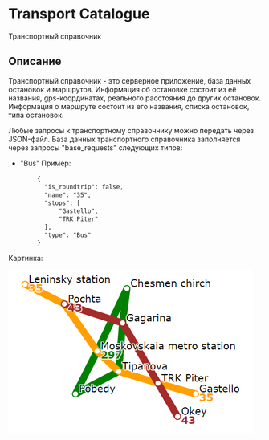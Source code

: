 # Transport Catalogue
Транспортный справочник

## Описание
Транспортный справочник - это серверное приложение, база данных остановок и маршрутов. Информация об остановке состоит из её названия, gps-координатах, реального расстояния до других остановок. Информация о маршруте состоит из его названия, списка остановок, типа остановок.

Любые запросы к транспортному справочнику можно передать через JSON-файл.
База данных транспортного справочника заполняется через запросы "base_requests" следующих типов:
  * "Bus"
Пример:
```
        {
          "is_roundtrip": false,
          "name": "35",
          "stops": [
              "Gastello",
              "TRK Piter"
          ],
          "type": "Bus"
        }
```

Картинка:

![alt text](https://github.com/fediukov/ya_transport_catalogue/blob/main/map_example.png "Map Example")

